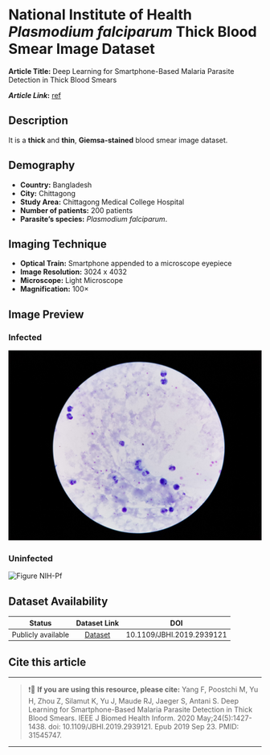 # **National Institute of Health _Plasmodium falciparum_ Thick Blood Smear Image Dataset**  
**Article Title:** Deep Learning for Smartphone-Based Malaria Parasite Detection in Thick Blood Smears

**_Article Link_:** [ref](https://pubmed.ncbi.nlm.nih.gov/31545747/)

## **Description**
It is a **thick** and **thin**, **Giemsa-stained** blood smear image dataset.

## **Demography**
+ **Country:** Bangladesh
+ **City:** Chittagong
+ **Study Area:** Chittagong Medical College Hospital
+ **Number of patients:** 200 patients 
+ **Parasite’s species:** _Plasmodium falciparum_.

## **Imaging Technique**
+ **Optical Train:** Smartphone appended to a microscope eyepiece
+ **Image Resolution:** 3024 x 4032
+ **Microscope:** Light Microscope
+ **Magnification:** 100×

## **Image Preview**
### **Infected**
![Figure NIH-Pf](https://github.com/ItunuIsewon/Malaria-Blood-Smear-Images/blob/main/Images/NIH-%20ThickPf.jpg)


### **Uninfected**
![Figure NIH-Pf](https://github.com/ItunuIsewon/Malaria-Blood-Smear-Images/blob/main/Images/NIH%20uninfected.png)


## **Dataset Availability**
|**Status**|**Dataset Link**|**DOI**|
|:---:|:---:|:---:|
|Publicly available| [Dataset](https://data.lhncbc.nlm.nih.gov/public/Malaria/Thick_Smears_150/index.html)|10.1109/JBHI.2019.2939121|


## **Cite this article**
---
>
> ❗🛑 **If you are using this resource, please cite:** Yang F, Poostchi M, Yu H, Zhou Z, Silamut K, Yu J, Maude RJ, Jaeger S, Antani S. Deep Learning for Smartphone-Based Malaria Parasite Detection in Thick Blood Smears. IEEE J Biomed Health Inform. 2020 May;24(5):1427-1438. doi: 10.1109/JBHI.2019.2939121. Epub 2019 Sep 23. PMID: 31545747.
>
---
